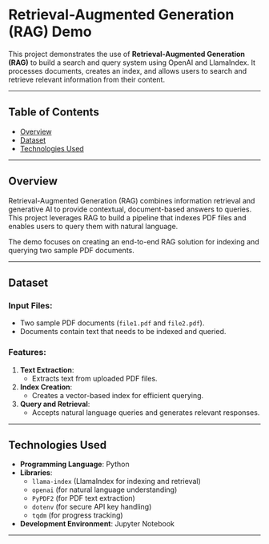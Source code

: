 # Retrieval-Augmented Generation (RAG) Demo

This project demonstrates the use of **Retrieval-Augmented Generation (RAG)** to build a search and query system using OpenAI and LlamaIndex. It processes documents, creates an index, and allows users to search and retrieve relevant information from their content.

---

## Table of Contents

- [Overview](#overview)
- [Dataset](#dataset)
- [Technologies Used](#technologies-used)

---

## Overview

Retrieval-Augmented Generation (RAG) combines information retrieval and generative AI to provide contextual, document-based answers to queries. This project leverages RAG to build a pipeline that indexes PDF files and enables users to query them with natural language.

The demo focuses on creating an end-to-end RAG solution for indexing and querying two sample PDF documents.

---

## Dataset

### Input Files:
- Two sample PDF documents (`file1.pdf` and `file2.pdf`).
- Documents contain text that needs to be indexed and queried.

### Features:
1. **Text Extraction**:
   - Extracts text from uploaded PDF files.
2. **Index Creation**:
   - Creates a vector-based index for efficient querying.
3. **Query and Retrieval**:
   - Accepts natural language queries and generates relevant responses.

---

## Technologies Used

- **Programming Language**: Python
- **Libraries**:
  - `llama-index` (LlamaIndex for indexing and retrieval)
  - `openai` (for natural language understanding)
  - `PyPDF2` (for PDF text extraction)
  - `dotenv` (for secure API key handling)
  - `tqdm` (for progress tracking)
- **Development Environment**: Jupyter Notebook


---
